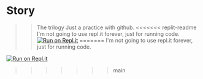 # Story
>> The trilogy
Just a practice with github. 
<<<<<<< replit-readme
I'm not going to use repl.it forever, just for running code.
[![Run on Repl.it](https://repl.it/badge/github/darkdarcool/Story)](https://repl.it/github/darkdarcool/Story) 
=======
I'm not going to use repl.it forever, just for running code. 

[![Run on Repl.it](https://repl.it/badge/github/darkdarcool/Story)](https://repl.it/github/darkdarcool/Story)
>>>>>>> main
